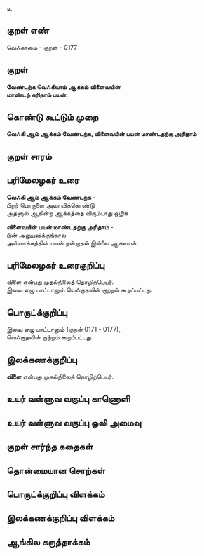 உ

## குறள் எண் 

வெஃகாமை - குறள் - 0177  

## குறள் 

**வேண்டற்க வெஃகியாம் ஆக்கம் விளைவயின்  
மாண்டற் கரிதாம் பயன்.** 

## கொண்டு கூட்டும் முறை

**வெஃகி ஆம் ஆக்கம் வேண்டற்க, விளைவயின் பயன் மாண்டதற்கு அரிதாம்**

## குறள் சாரம் 


## பரிமேலழகர் உரை

**வெஃகி ஆம் ஆக்கம் வேண்டற்க** -  
பிறர் பொருளை அவாவிக்கொண்டு  
அதனால் ஆகின்ற ஆக்கத்தை விரும்பாது ஒழிக  

**விளைவயின் பயன் மாண்டதற்கு அரிதாம்** -  
பின் அனுபவிக்குங்கால்  
அவ்வாக்கத்தின் பயன் நன்றாதல் இல்லை ஆகலான்.  

## பரிமேலழகர் உரைகுறிப்பு   

விளை என்பது முதல்நிலைத் தொழிற்பெயர்.  
இவை ஏழு பாட்டானும் வெஃகுதலின் குற்றம் கூறப்பட்டது.  

## பொருட்க்குறிப்பு 

இவை ஏழு பாட்டானும் (குறள் 0171 - 0177),  
வெஃகுதலின் குற்றம் கூறப்பட்டது.  

## இலக்கணக்குறிப்பு  

**விளை** என்பது முதல்நிலைத் தொழிற்பெயர்.  

## உயர் வள்ளுவ வகுப்பு காணொளி


## உயர் வள்ளுவ வகுப்பு ஒலி அமைவு 

 
## குறள் சார்ந்த கதைகள் 


## தொன்மையான சொற்கள்


## பொருட்க்குறிப்பு விளக்கம்


## இலக்கணக்குறிப்பு விளக்கம்


## ஆங்கில கருத்தாக்கம் 



